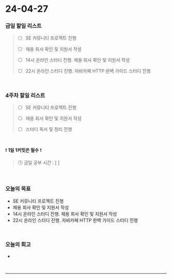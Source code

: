 # 24-04-27
### 금일 할일 리스트
> - [ ]  SE 커뮤니티 프로젝트 진행
>
> - [ ]  채용 회사 확인 및 지원서 작성
>
> - [ ]  14시 온라인 스터디 진행. 채용 회사 확인 및 지원서 작성
>
> - [ ]  22시 온라인 스터디 진행. 자바카페 HTTP 완벽 가이드 스터디 진행

<br/>

### 4주차 할일 리스트  
> - [ ]  SE 커뮤니티 프로젝트 진행
>
> - [ ]  채용 회사 확인 및 지원서 작성
>
> - [ ]  스터디 독서 및 정리 진행

<br/>

❗ **1일 1커밋은 필수** ❗
> 🕒 금일 공부 시간 : [  ]

<br/>

### 오늘의 목표
- SE 커뮤니티 프로젝트 진행
- 채용 회사 확인 및 지원서 작성
- 14시 온라인 스터디 진행. 채용 회사 확인 및 지원서 작성
- 22시 온라인 스터디 진행. 자바카페 HTTP 완벽 가이드 스터디 진행


<br>

### 오늘의 회고
- 


<br/>

------------  
